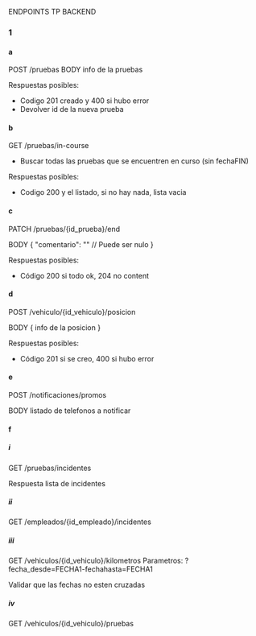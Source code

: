 ENDPOINTS TP BACKEND

### 1

#### a
POST /pruebas
BODY info de la pruebas

Respuestas posibles:
- Codigo 201 creado y 400 si hubo error
- Devolver id de la nueva prueba

#### b
GET /pruebas/in-course
- Buscar todas las pruebas que se encuentren en curso (sin fechaFIN)

Respuestas posibles:
- Codigo 200 y el listado, si no hay nada, lista vacia

#### c
PATCH /pruebas/{id_prueba}/end

BODY {
	"comentario": "" // Puede ser nulo
}

Respuestas posibles:
- Código 200 si todo ok, 204 no content

#### d
POST /vehiculo/{id_vehiculo}/posicion

BODY {
	info de la posicion
}

Respuestas posibles:
- Código 201 si se creo, 400 si hubo error

#### e
POST /notificaciones/promos

BODY listado de telefonos a notificar

#### f

##### i
GET /pruebas/incidentes

Respuesta lista de incidentes

##### ii
GET /empleados/{id_empleado}/incidentes

##### iii
GET /vehiculos/{id_vehiculo}/kilometros
Parametros: ?fecha_desde=FECHA1-fechahasta=FECHA1

Validar que las fechas no esten cruzadas

##### iv
GET /vehiculos/{id_vehiculo}/pruebas